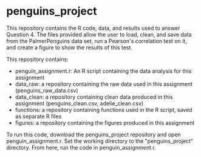 # penguins_project

This repository contains the R code, data, and results used to answer Question 4. The files provided allow the user to load, clean, and save data from the PalmerPenguins data set, run a Pearson's correlation test on it, and create a figure to show the results of this test.

This repository contains:
- penguin_assignment.r: An R script containing the data analysis for this assignment
- data_raw: a repository containing the raw data used in this assignment (penguins_raw_data.csv)
- data_clean: a repository containing clean data produced in this assignment (penguins_clean.csv, adelie_clean.csv)
- functions: a repository containing functions used in the R script, saved as separate R files
- figures: a repository containing the figures produced in this assignment

To run this code, download the penguins_project repository and open penguin_assignment.r. Set the working directory to the "penguins_project" directory. From here, run the code in penguin_assignment.r.
